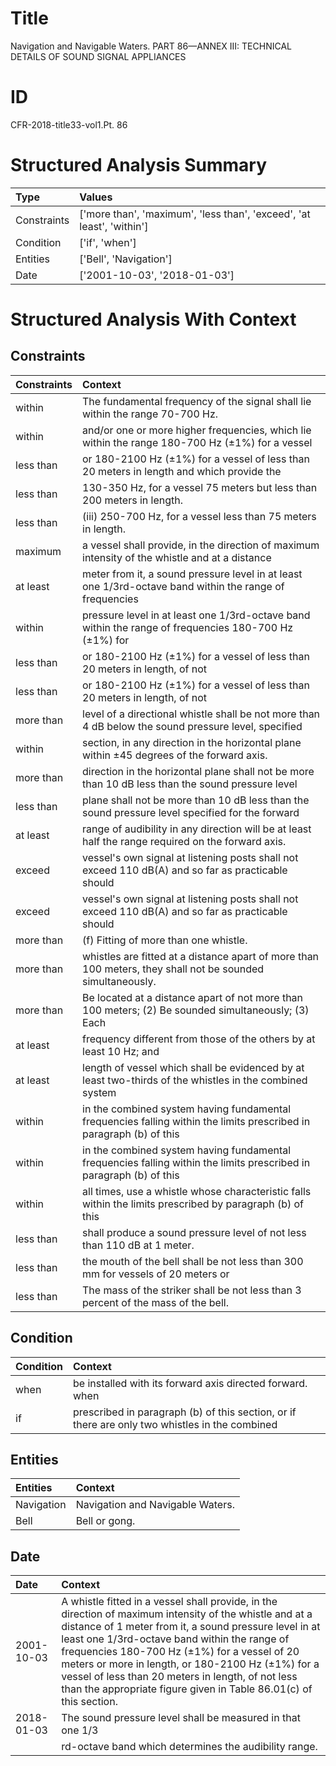 # Title

 Navigation and Navigable Waters. PART 86—ANNEX III: TECHNICAL DETAILS OF SOUND SIGNAL APPLIANCES


# ID

 CFR-2018-title33-vol1.Pt. 86


# Structured Analysis Summary

| Type        | Values                                                                |
|:------------|:----------------------------------------------------------------------|
| Constraints | ['more than', 'maximum', 'less than', 'exceed', 'at least', 'within'] |
| Condition   | ['if', 'when']                                                        |
| Entities    | ['Bell', 'Navigation']                                                |
| Date        | ['2001-10-03', '2018-01-03']                                          |


# Structured Analysis With Context

 


## Constraints

| Constraints   | Context                                                                                                             |
|:--------------|:--------------------------------------------------------------------------------------------------------------------|
| within        | The fundamental frequency of the signal shall lie  within  the range 70-700 Hz.                                     |
| within        | and/or one or more higher frequencies, which lie within the range 180-700 Hz (&#177;1%) for a vessel                |
| less than     | or 180-2100 Hz (&#177;1%) for a vessel of less than 20 meters in length and which provide the                       |
| less than     | 130-350 Hz, for a vessel 75 meters but less than  200 meters in length.                                             |
| less than     | (iii) 250-700 Hz, for a vessel  less than  75 meters in length.                                                     |
| maximum       | a vessel shall provide, in the direction of maximum intensity of the whistle and at a distance                      |
| at least      | meter from it, a sound pressure level in at least one 1/3rd-octave band within the range of frequencies             |
| within        | pressure level in at least one 1/3rd-octave band within the range of frequencies 180-700 Hz (&#177;1%) for          |
| less than     | or 180-2100 Hz (&#177;1%) for a vessel of less than  20 meters in length, of not                                    |
| less than     | or 180-2100 Hz (&#177;1%) for a vessel of less than  20 meters in length, of not                                    |
| more than     | level of a directional whistle shall be not more than 4 dB below the sound pressure level, specified                |
| within        | section, in any direction in the horizontal plane within  &#177;45 degrees of the forward axis.                     |
| more than     | direction in the horizontal plane shall not be more than 10 dB less than the sound pressure level                   |
| less than     | plane shall not be more than 10 dB less than the sound pressure level specified for the forward                     |
| at least      | range of audibility in any direction will be at least  half the range required on the forward axis.                 |
| exceed        | vessel's own signal at listening posts shall not exceed 110 dB(A) and so far as practicable should                  |
| exceed        | vessel's own signal at listening posts shall not exceed 110 dB(A) and so far as practicable should                  |
| more than     | (f) Fitting of  more than  one whistle.                                                                             |
| more than     | whistles are fitted at a distance apart of more than  100 meters, they shall not be sounded simultaneously.         |
| more than     | Be located at a distance apart of not more than 100 meters; (2) Be sounded simultaneously; (3) Each                 |
| at least      | frequency different from those of the others by at least  10 Hz; and                                                |
| at least      | length of vessel which shall be evidenced by at least two-thirds of the whistles in the combined system             |
| within        | in the combined system having fundamental frequencies falling within the limits prescribed in paragraph (b) of this |
| within        | in the combined system having fundamental frequencies falling within the limits prescribed in paragraph (b) of this |
| within        | all times, use a whistle whose characteristic falls within the limits prescribed by paragraph (b) of this           |
| less than     | shall produce a sound pressure level of not less than  110 dB at 1 meter.                                           |
| less than     | the mouth of the bell shall be not less than 300 mm for vessels of 20 meters or                                     |
| less than     | The mass of the striker shall be not  less than  3 percent of the mass of the bell.                                 |


## Condition

| Condition   | Context                                                                                        |
|:------------|:-----------------------------------------------------------------------------------------------|
| when        | be installed with its forward axis directed forward. when                                      |
| if          | prescribed in paragraph (b) of this section, or if there are only two whistles in the combined |


## Entities

| Entities   | Context                           |
|:-----------|:----------------------------------|
| Navigation | Navigation  and Navigable Waters. |
| Bell       | Bell  or gong.                    |


## Date

| Date       | Context                                                                                                                                                                                                                                                                                                                                                                                                                                                      |
|:-----------|:-------------------------------------------------------------------------------------------------------------------------------------------------------------------------------------------------------------------------------------------------------------------------------------------------------------------------------------------------------------------------------------------------------------------------------------------------------------|
| 2001-10-03 | A whistle fitted in a vessel shall provide, in the direction of maximum intensity of the whistle and at a distance of 1 meter from it, a sound pressure level in at least one 1/3rd-octave band within the range of frequencies 180-700 Hz (&#177;1%) for a vessel of 20 meters or more in length, or 180-2100 Hz (&#177;1%) for a vessel of less than 20 meters in length, of not less than the appropriate figure given in Table 86.01(c) of this section. |
| 2018-01-03 | The sound pressure level shall be measured in that one 1/3                                                                                                                                                                                                                                                                                                                                                                                                   |
|            |               rd-octave band which determines the audibility range.                                                                                                                                                                                                                                                                                                                                                                                          |


